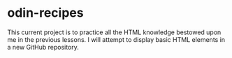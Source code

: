 # odin-recipes

This current project is to practice all the HTML knowledge bestowed upon me in the previous lessons. I will attempt to display basic HTML elements in a new GitHub repository.